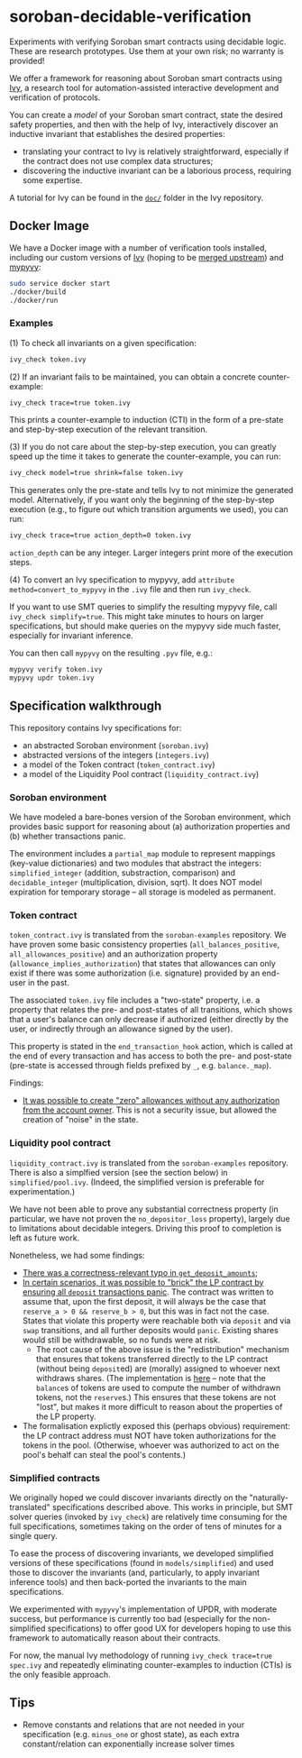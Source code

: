 # soroban-decidable-verification

Experiments with verifying Soroban smart contracts using decidable logic. These
are research prototypes. Use them at your own risk; no warranty is provided!

We offer a framework for reasoning about Soroban smart contracts using
[Ivy](https://github.com/kenmcmil/ivy), a research tool for automation-assisted
interactive development and verification of protocols.

You can create a _model_ of your Soroban smart contract, state the desired
safety properties, and then with the help of Ivy, interactively discover an
inductive invariant that establishes the desired properties:

- translating your contract to Ivy is relatively straightforward, especially if
  the contract does not use complex data structures;
- discovering the inductive invariant can be a laborious process, requiring some
  expertise.

A tutorial for Ivy can be found in the
[`doc/`](https://github.com/kenmcmil/ivy/tree/master/doc) folder in the Ivy
repository.


## Docker Image

We have a Docker image with a number of verification tools installed, including
our custom versions of
[Ivy](https://github.com/dranov/ivy/tree/mypyvy-translation) (hoping to be
[merged upstream](https://github.com/kenmcmil/ivy/pull/76)) and
[mypyvy](https://github.com/dranov/mypyvy/commits/trace-dump):

```bash
sudo service docker start
./docker/build
./docker/run
```

### Examples

(1) To check all invariants on a given specification:

```bash
ivy_check token.ivy
```

(2) If an invariant fails to be maintained, you can obtain a concrete
counter-example:

```bash
ivy_check trace=true token.ivy
```

This prints a counter-example to induction (CTI) in the form of a pre-state and
step-by-step execution of the relevant transition.

(3) If you do not care about the step-by-step execution, you can greatly speed
up the time it takes to generate the counter-example, you can run:

```bash
ivy_check model=true shrink=false token.ivy
```

This generates only the pre-state and tells Ivy to not minimize the generated
model. Alternatively, if you want only the beginning of the step-by-step
execution (e.g., to figure out which transition arguments we used), you can run:


```bash
ivy_check trace=true action_depth=0 token.ivy
```

`action_depth` can be any integer. Larger integers print more of the execution steps.

(4) To convert an Ivy specification to mypyvy, add
`attribute method=convert_to_mypyvy` in the `.ivy` file and then run
`ivy_check`.

If you want to use SMT queries to simplify the resulting mypyvy file, call
`ivy_check simplify=true`. This might take minutes to hours on larger
specifications, but should make queries on the mypyvy side much faster,
especially for invariant inference.

 You can then call `mypyvy` on the resulting `.pyv` file, e.g.:

```bash
mypyvy verify token.ivy
mypyvy updr token.ivy
```


## Specification walkthrough

This repository contains Ivy specifications for:

- an abstracted Soroban environment (`soroban.ivy`)
- abstracted versions of the integers (`integers.ivy`)
- a model of the Token contract (`token_contract.ivy`)
- a model of the Liquidity Pool contract (`liquidity_contract.ivy`)

### Soroban environment

We have modeled a bare-bones version of the Soroban environment, which provides
basic support for reasoning about (a) authorization properties and (b) whether
transactions panic.

The environment includes a `partial_map` module to represent mappings (key-value
dictionaries) and two modules that abstract the integers: `simplified_integer`
(addition, substraction, comparison) and `decidable_integer` (multiplication,
division, sqrt). It does NOT model expiration for temporary storage – all
storage is modeled as permanent.

### Token contract

`token_contract.ivy` is translated from the `soroban-examples` repository. We
have proven some basic consistency properties (`all_balances_positive`,
`all_allowances_positive`) and an authorization property
(`allowance_implies_authorization`) that states that allowances can only exist
if there was some authorization (i.e. signature) provided by an end-user in the
past.

The associated `token.ivy` file includes a "two-state" property, i.e. a property
that relates the pre- and post-states of all transitions, which shows that a
user's balance can only decrease if authorized (either directly by the user, or
indirectly through an allowance signed by the user).

This property is stated in the `end_transaction_hook` action, which is called at
the end of every transaction and has access to both the pre- and post-state
(pre-state is accessed through fields prefixed by `_`, e.g. `balance._map`).

Findings:

- [It was possible to create "zero" allowances without any authorization from the account owner](https://github.com/stellar/soroban-examples/pull/289/commits/473bca70a1eb9da3e11c75bc3db8daa0b10ee358).
This is not a security issue, but allowed the creation of "noise" in the state.

### Liquidity pool contract

`liquidity_contract.ivy` is translated from the `soroban-examples` repository.
There is also a simplfied version (see the section below) in
`simplified/pool.ivy`. (Indeed, the simplified version is preferable for experimentation.)

We have not been able to prove any substantial correctness property (in
particular, we have not proven the `no_depositor_loss` property), largely due to
limitations about decidable integers. Driving this proof to completion is left
as future work.

Nonetheless, we had some findings:

- [There was a correctness-relevant typo in `get_deposit_amounts`](https://github.com/stellar/soroban-examples/pull/289/commits/6cd0fa668111f25e7cee66f4bf5dcc8e587aa794);
- [In certain scenarios, it was possible to "brick" the LP contract by ensuring all `deposit` transactions panic](https://github.com/stellar/soroban-examples/pull/290).
The contract was written to assume that, upon the first deposit, it will always
be the case that `reserve_a > 0 && reserve_b > 0`, but this was in fact not the
case. States that violate this property were reachable both via `deposit` and
via `swap` transitions, and all further deposits would `panic`. Existing shares
would still be withdrawable, so no funds were at risk.
  - The root cause of the above issue is the "redistribution" mechanism that
  ensures that tokens transferred directly to the LP contract (without being
  `deposit`ed) are (morally) assigned to whoever next withdraws shares. (The
  implementation is
  [here](https://github.com/stellar/soroban-examples/blob/c7947120dc3ef92345d6e019737065d916cfae9d/liquidity_pool/src/lib.rs#L319-L326)
  – note that the `balance`s of tokens are used to compute the number of
  withdrawn tokens, not the `reserve`s.) This ensures that these tokens are not
  "lost", but makes it more difficult to reason about the properties of the LP
  property.
- The formalisation explictly exposed this (perhaps obvious) requirement: the LP
  contract address must NOT have token authorizations for the tokens in the
  pool. (Otherwise, whoever was authorized to act on the pool's behalf can steal
  the pool's contents.)

### Simplified contracts

We originally hoped we could discover invariants directly on the
"naturally-translated" specifications described above. This works in principle,
but SMT solver queries (invoked by `ivy_check`) are relatively time consuming
for the full specifications, sometimes taking on the order of tens of minutes for a single query.

To ease the process of discovering invariants, we developed simplified versions of these specifications (found in `models/simplified`) and used those to discover the invariants (and, particularly, to apply invariant inference tools) and then back-ported the invariants to the main specifications.

We experimented with `mypyvy`'s implementation of UPDR, with moderate success, but performance is currently too bad (especially for the non-simplified specifications) to offer good UX for developers hoping to use this framework to automatically reason about their contracts.

For now, the manual Ivy methodology of running `ivy_check trace=true spec.ivy`
and repeatedly eliminating counter-examples to induction (CTIs) is the only feasible approach.

## Tips

- Remove constants and relations that are not needed in your specification (e.g.
  `minus_one` or ghost state), as each extra constant/relation can exponentially
  increase solver times
